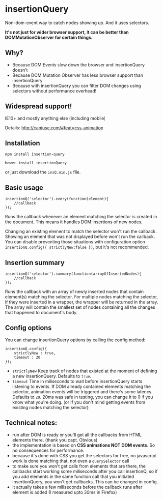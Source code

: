 insertionQuery
==============

Non-dom-event way to catch nodes showing up. And it uses selectors.

**It's not just for wider browser support, It can be better than DOMMutationObserver for certain things.**

## Why?

- Because DOM Events slow down the browser and insertionQuery doesn't
- Because DOM Mutation Observer has less browser support than insertionQuery
- Because with insertionQuery you can filter DOM changes using selectors without performance overhead!

## Widespread support!

IE10+ and mostly anything else (including mobile)

Details: http://caniuse.com/#feat=css-animation

## Installation

    npm install insertion-query

    bower install insertionQuery

or just download the `insQ.min.js` file.

## Basic usage

	insertionQ('selector').every(function(element){
		//callback
	});

Runs the callback whenever an element matching the selector is created in the document. This means it handles DOM insertions of new nodes. 

Changing an existing element to match the selector won't run the callback. Showing an element that was not displayed before won't run the callback. You can disable preventing those situations with configuration option `insertionQ.config({ strictlyNew:false })`, but it's not recommended.

## Insertion summary

    insertionQ('selector').summary(function(arrayOfInsertedNodes){
		//callback
	});

Runs the callback with an array of newly inserted nodes that contain element(s) matching the selector. For multiple nodes matching the selector, if they were inserted in a wrapper, the wrapper will be returned in the array. The array will contain the smallest set of nodes containing all the changes that happened to document's body.

## Config options

You can change insertionQuery options by calling the config method:

    insertionQ.config({ 
        strictlyNew : true,
        timeout : 20
    });

- `strictlyNew` Keep track of nodes that existed at the moment of defining a new insertionQuery. Defaults to `true`.
- `timeout` Time in miliseconds to wait before insertionQuery starts listening to events. If DOM already contained elements matching the selector, animation events will be triggered and there's some latency. Defaults to `20`. 20ms was safe in testing, you can change it to 0 if you know what you're doing. (or if you don't mind getting events from existing nodes matching the selector)

## Technical notes:

 - run after DOM is ready or you'll get all the callbacks from HTML elements there. (thank you capt. Obvious)
 - the implementation is based on **CSS animations NOT DOM events**. So no consequences for performance.
 - because it's done with CSS you get the selectors for free, no javascript work is done matching that, not even a `querySelector` call
 - to make sure you won't get calls from elements that are there, the callbacks start working some miliseconds after you call insertionQ, so if you add elements in the same function call that you initiated insertionQuery, you won't get callbacks. This can be changed in config.
 - it actually takes a few miliseconds before the callback runs after element is added (I measured upto 30ms in Firefox)
